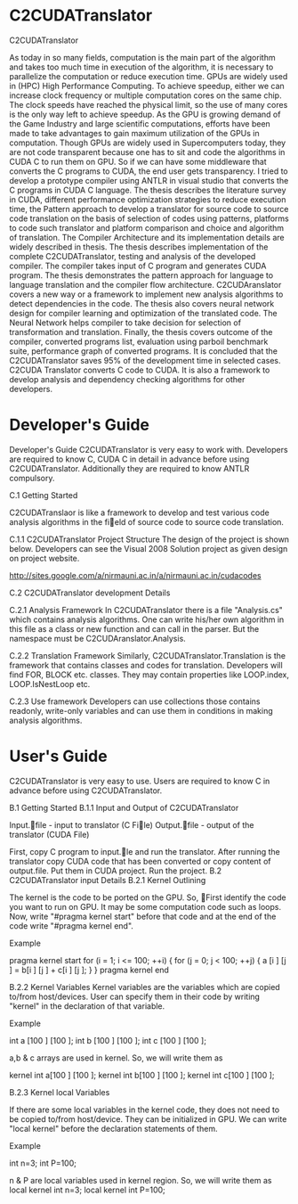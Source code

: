 C2CUDATranslator
================

C2CUDATranslator

As today in so many fields, computation is the main part of the algorithm and takes too much time in execution of the algorithm, it is necessary to parallelize the computation or reduce execution time. GPUs are widely used in (HPC) High Performance Computing. To achieve speedup, either we can increase clock frequency or multiple computation cores on the same chip. The clock speeds have reached the physical limit, so the use of many cores is the only way left to achieve speedup. As the GPU is growing demand of the Game Industry and large scientific computations, efforts have been made to take advantages to gain maximum utilization of the GPUs in computation. Though GPUs are widely used in Supercomputers today, they are not code transparent because one has to sit and code the algorithms in CUDA C to run them on GPU. So if we can have some middleware that converts the C programs to CUDA, the end user gets transparency. I tried to develop a prototype compiler using ANTLR in visual studio that converts the C programs in CUDA C language. The thesis describes the literature survey in CUDA, different performance optimization strategies to reduce execution time, the Pattern approach to develop a translator for source code to source code translation on the basis of selection of codes using patterns, platforms to code such translator and platform comparison and choice and algorithm of translation. The Compiler Architecture and its implementation details are widely described in thesis. The thesis describes implementation of the complete C2CUDATranslator, testing and analysis of the developed compiler. The compiler takes input of C program and generates CUDA program. The thesis demonstrates the pattern approach for language to language translation and the compiler flow architecture. C2CUDAranslator covers a new way or a framework to implement new analysis algorithms to detect dependencies in the code. The thesis also covers neural network design for compiler learning and optimization of the translated code. The Neural Network helps compiler to take decision for selection of transformation and translation. Finally, the thesis covers outcome of the compiler, converted programs list, evaluation using parboil benchmark suite, performance graph of converted programs. It is concluded that the C2CUDATranslator saves 95% of the development time in selected cases. C2CUDA Translator converts C code to CUDA. It is also a framework to develop analysis and dependency checking algorithms for other developers. 

Developer's Guide
=================



Developer's Guide C2CUDATranslator is very easy to work with. Developers are required to know C, CUDA C in detail in advance before using C2CUDATranslator. Additionally they are required to know ANTLR compulsory.

C.1 Getting Started

C2CUDATranslaor is like a framework to develop and test various code analysis algorithms in the field of source code to source code translation.

C.1.1 C2CUDATranslator Project Structure The design of the project is shown below. Developers can see the Visual 2008 Solution project as given design on project website.

http://sites.google.com/a/nirmauni.ac.in/a/nirmauni.ac.in/cudacodes

C.2 C2CUDATranslator development Details 

C.2.1 Analysis Framework In C2CUDATranslator there is a file "Analysis.cs" which contains analysis algorithms. One can write his/her own algorithm in this file as a class or new function and can call in the parser. But the namespace must be C2CUDAranslator.Analysis. 

C.2.2 Translation Framework Similarly, C2CUDATranslator.Translation is the framework that contains classes and codes for translation. Developers will find FOR, BLOCK etc. classes. They may contain properties like LOOP.index, LOOP.IsNestLoop etc. 

C.2.3 Use framework Developers can use collections those contains readonly, write-only variables and can use them in conditions in making analysis algorithms.


User's Guide
============

C2CUDATranslator is very easy to use. Users are required to know C in advance before using C2CUDATranslator.

B.1 Getting Started B.1.1 Input and Output of C2CUDATranslator

Input.file - input to translator (C File) Output.file - output of the translator (CUDA File)

First, copy C program to input.le and run the translator. After running the translator copy CUDA code that has been converted or copy content of output.file. Put them in CUDA project. Run the project. B.2 C2CUDATranslator input Details B.2.1 Kernel Outlining

The kernel is the code to be ported on the GPU. So, First identify the code you want to run on GPU. It may be some computation code such as loops. Now, write "#pragma kernel start" before that code and at the end of the code write "#pragma kernel end".

Example

pragma kernel start 
for (i = 1; i <= 100; ++i) 
{ 
  for (j = 0; j < 100; ++j) 
  { 
    a [i ] [j ] = b[i ] [j ] + c[i ] [j ]; 
  } 
} 
pragma kernel end

B.2.2 Kernel Variables Kernel variables are the variables which are copied to/from host/devices. User can specify them in their code by writing "kernel" in the declaration of that variable.

Example

int a [100 ] [100 ]; int b [100 ] [100 ]; int c [100 ] [100 ];

a,b & c arrays are used in kernel. So, we will write them as

kernel int a[100 ] [100 ]; kernel int b[100 ] [100 ]; kernel int c[100 ] [100 ];

B.2.3 Kernel local Variables

If there are some local variables in the kernel code, they does not need to be copied to/from host/device. They can be initialized in GPU. We can write "local kernel" before the declaration statements of them.

Example

int n=3; int P=100;

n & P are local variables used in kernel region. So, we will write them as local kernel int n=3; local kernel int P=100;
